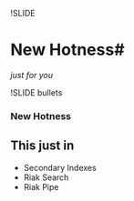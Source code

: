 !SLIDE 
# New Hotness#

_just for you_

!SLIDE bullets
### New Hotness
## This just in

- Secondary Indexes
- Riak Search
- Riak Pipe
